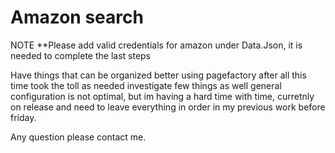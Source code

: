 # Amazon search
NOTE **Please add valid credentials for amazon under Data.Json, it is needed to complete the last steps

Have things that can be organized better using pagefactory after all this time took the toll as needed investigate few things as well general configuration is not optimal, but im having a hard time with time, curretnly on release and need to leave everything in order in my previous work before friday.

Any question please contact me. 

